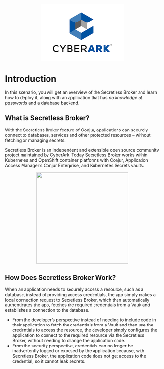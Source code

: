 <p align="center">
  <img src="assets/cyberark_logo.png">
</p>

# Introduction

In this scenario, you will get an overview of the Secretless Broker and learn how to deploy it, along with an application that has *no knowledge of passwords* and a database backend.

## What is Secretless Broker?
With the Secretless Broker feature of Conjur, applications can securely connect to databases, services and other protected resources – without fetching or managing secrets.

Secretless Broker is an independent and extensible open source community project maintained by CyberArk.  Today Secretless Broker works within Kubernetes and OpenShift container platforms with Conjur, Application Access Manager’s Conjur Enterprise, and Kubernetes Secrets vaults.

<p align="center">
  <img width="300" height="300" src="https://www.conjur.org/wp-content/uploads/2019/07/secretless-arch-infographic.svg">
</p>

## How Does Secretless Broker Work?
When an application needs to securely access a resource, such as a database, instead of providing access credentials, the app simply makes a local connection request to Secretless Broker, which then automatically authenticates the app, fetches the required credentials from a Vault and establishes a connection to the database.

* From the developer’s perspective instead of needing to include code in their application to fetch the credentials from a Vault and then use the credentials to access the resource, the developer simply configures the application to connect to the required resource via the Secretless Broker, without needing to change the application code.
* From the security perspective, credentials can no longer be inadvertently logged or exposed by the application because, with Secretless Broker, the application code does not get access to the credential, so it cannot leak secrets.
